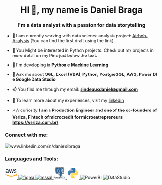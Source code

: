<h1 align="center">HI 👋, my name is Daniel Braga</h1>
<h3 align="center">I'm a data analyst with a passion for data storytelling</h3>

- 🔭 I am currently working with data science analysis project: [Airbnb-Analysis](https://github.com/danielsbraga/CRISP-DM-Airbnb-Analysis) (You can find the first draft using the link)

- 👯 You Might be interested in Python projects. Check out my projects in more detail on my Pins just below the text.

- 🌱 I'm developing in **Python e Machine Learning**

- 💬 Ask me about **SQL, Excel (VBA), Python, PostgreSQL, AWS, Power BI e Google Data Studio**

- 📫 You find me through my email: **sindeauxdaniel@gmail.com**

- 📄 To learn more about my experiences, visit my [linkedin](https://www.linkedin.com/in/danielsibraga/?locale=en_US)

- ⚡ A curiosity **I am a Production Engineer and one of the co-founders of Veriza, Fintech of microcredit for microentrepreneurs https://veriza.com.br/**

<h3 align="left">Connect with me:</h3>
<p align="left">
<a href="https://linkedin.com/in/www.linkedin.com/in/danielsibraga" target="blank"><img align="center" src="https://raw.githubusercontent.com/rahuldkjain/github-profile-readme-generator/master/src/images/icons/Social/linked-in-alt.svg" alt="www.linkedin.com/in/danielsibraga" height="30" width="40" /></a>
</p>

<h3 align="left">Languages and Tools:</h3>
<p align="left"> <a href="https://aws.amazon.com" target="_blank" rel="noreferrer"> <img src="https://raw.githubusercontent.com/devicons/devicon/master/icons/amazonwebservices/amazonwebservices-original-wordmark.svg" alt="aws" width="40" height="40"/> </a> <a href="https://www.figma.com/" target="_blank" rel="noreferrer"> <img src="https://www.vectorlogo.zone/logos/figma/figma-icon.svg" alt="figma" width="40" height="40"/> </a> <a href="https://www.microsoft.com/en-us/sql-server" target="_blank" rel="noreferrer"> <img src="https://www.svgrepo.com/show/303229/microsoft-sql-server-logo.svg" alt="mssql" width="40" height="40"/> </a> <a href="https://www.postgresql.org" target="_blank" rel="noreferrer"> <img src="https://raw.githubusercontent.com/devicons/devicon/master/icons/postgresql/postgresql-original-wordmark.svg" alt="postgresql" width="40" height="40"/> </a> <a href="https://www.python.org" target="_blank" rel="noreferrer"> <img src="https://raw.githubusercontent.com/devicons/devicon/master/icons/python/python-original.svg" alt="python" width="40" height="40"/> </a> <img src="https://upload.wikimedia.org/wikipedia/commons/c/c9/Power_bi_logo_black.svg" alt="PowerBI" width="40" height="40"/> </a> <img src="https://www.signativa.com.br/wp-content/uploads/2017/10/google-data-studio.png" alt="DataStudio" width="60" height="40"/> </a> </p>

<!--
**danielsbraga/danielsbraga** is a ✨ _special_ ✨ repository because its `README.md` (this file) appears on your GitHub profile.

Here are some ideas to get you started:

- 🔭 I’m currently working on ...
- 🌱 I’m currently learning ...
- 👯 I’m looking to collaborate on ...
- 🤔 I’m looking for help with ...
- 💬 Ask me about ...
- 📫 How to reach me: ...
- 😄 Pronouns: ...
- ⚡ Fun fact: ...
-->
